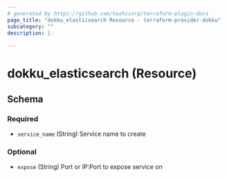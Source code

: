 ```yaml
---
# generated by https://github.com/hashicorp/terraform-plugin-docs
page_title: "dokku_elasticsearch Resource - terraform-provider-dokku"
subcategory: ""
description: |-
  
---
```


# dokku_elasticsearch (Resource)





<!-- schema generated by tfplugindocs -->
## Schema

### Required

- `service_name` (String) Service name to create

### Optional

- `expose` (String) Port or IP:Port to expose service on
